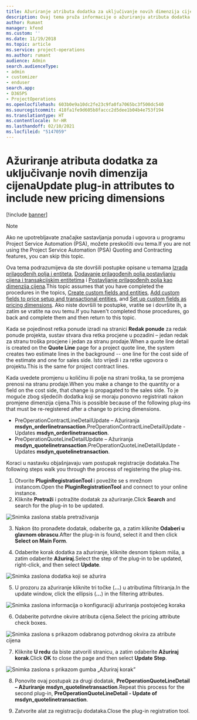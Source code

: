 ```yaml
---
title: Ažuriranje atributa dodatka za uključivanje novih dimenzija cijena
description: Ovaj tema pruža informacije o ažuriranju atributa dodatka za dimenzije cijena.
author: Rumant
manager: kfend
ms.custom: ''
ms.date: 11/19/2018
ms.topic: article
ms.service: project-operations
ms.author: rumant
audience: Admin
search.audienceType:
- admin
- customizer
- enduser
search.app:
- D365PS
- ProjectOperations
ms.openlocfilehash: 603b0e9a10dc2fe23c9fa0fa7065bc3f500dc540
ms.sourcegitcommit: 418fa1fe9d605b8faccc2d5dee1b04b4e753f194
ms.translationtype: HT
ms.contentlocale: hr-HR
ms.lasthandoff: 02/10/2021
ms.locfileid: "5147059"
---
```

# <a name="update-plug-in-attributes-to-include-new-pricing-dimensions"></a><span data-ttu-id="c1751-103">Ažuriranje atributa dodatka za uključivanje novih dimenzija cijena</span><span class="sxs-lookup"><span data-stu-id="c1751-103">Update plug-in attributes to include new pricing dimensions</span></span>

[!include [banner](../includes/psa-now-project-operations.md)]

> [!NOTE]
> <span data-ttu-id="c1751-104">Ako ne upotrebljavate značajke sastavljanja ponuda i ugovora u programu Project Service Automation (PSA), možete preskočiti ovu tema.</span><span class="sxs-lookup"><span data-stu-id="c1751-104">If you are not using the Project Service Automation (PSA) Quoting and Contracting features, you can skip this topic.</span></span>

<span data-ttu-id="c1751-105">Ova tema podrazumijeva da ste dovršili postupke opisane u temama [Izrada prilagođenih polja i entiteta](create-custom-fields-entities.md), [Dodavanje prilagođenih polja postavljanju cijena i transakcijskim entitetima](field-references.md) i [Postavljanje prilagođenih polja kao dimenzija cijena](set-up-pricing-dimensions.md).</span><span class="sxs-lookup"><span data-stu-id="c1751-105">This topic assumes that you have completed the procedures in the topics, [Create custom fields and entities](create-custom-fields-entities.md), [Add custom fields to price setup and transactional entities](field-references.md), and [Set up custom fields as pricing dimensions](set-up-pricing-dimensions.md).</span></span> <span data-ttu-id="c1751-106">Ako niste dovršili te postupke, vratite se i dovršite ih, a zatim se vratite na ovu temu.</span><span class="sxs-lookup"><span data-stu-id="c1751-106">If you haven't completed those procedures, go back and complete them and then return to this topic.</span></span>

<span data-ttu-id="c1751-107">Kada se pojedinost retka ponude izradi na stranici **Redak ponude** za redak ponude projekta, sustav stvara dva retka procjene u pozadini – jedan redak za stranu troška procjene i jedan za stranu prodaje.</span><span class="sxs-lookup"><span data-stu-id="c1751-107">When a quote line detail is created on the **Quote Line** page for a project quote line, the system creates two estimate lines in the background -- one line for the cost side of the estimate and one for sales side.</span></span> <span data-ttu-id="c1751-108">Isto vrijedi i za retke ugovora o projektu.</span><span class="sxs-lookup"><span data-stu-id="c1751-108">This is the same  for project contract lines.</span></span>

<span data-ttu-id="c1751-109">Kada uvedete promjenu u količinu ili polje na strani troška, ta se promjena prenosi na stranu prodaje.</span><span class="sxs-lookup"><span data-stu-id="c1751-109">When you make a change to the quantity or a field on the cost side, that change is propagated to the sales side.</span></span> <span data-ttu-id="c1751-110">To je moguće zbog sljedećih dodatka koji se moraju ponovno registrirati nakon promjene dimenzija cijena.</span><span class="sxs-lookup"><span data-stu-id="c1751-110">This is possible because of the following plug-ins that must be re-registered after a change to pricing dimensions.</span></span>

- <span data-ttu-id="c1751-111">PreOperationContractLineDetailUpdate – Ažuriranja **msdyn_orderlinetransaction**.</span><span class="sxs-lookup"><span data-stu-id="c1751-111">PreOperationContractLineDetailUpdate - Updates **msdyn_orderlinetransaction**.</span></span>
- <span data-ttu-id="c1751-112">PreOperationQuoteLineDetailUpdate – Ažuriranja **msdyn_quotelinetransaction**.</span><span class="sxs-lookup"><span data-stu-id="c1751-112">PreOperationQuoteLineDetailUpdate - Updates **msdyn_quotelinetransaction**.</span></span>

<span data-ttu-id="c1751-113">Koraci u nastavku objašnjavaju vam postupak registracije dodataka.</span><span class="sxs-lookup"><span data-stu-id="c1751-113">The following steps walk you through the process of registering the plug-ins.</span></span>

1. <span data-ttu-id="c1751-114">Otvorite **PluginRegistrationTool** i povežite se s mrežnom instancom.</span><span class="sxs-lookup"><span data-stu-id="c1751-114">Open the **PluginRegistrationTool** and connect to your online instance.</span></span>
2. <span data-ttu-id="c1751-115">Kliknite **Pretraži** i potražite dodatak za ažuriranje.</span><span class="sxs-lookup"><span data-stu-id="c1751-115">Click **Search** and search for the plug-in to be updated.</span></span>

 ![Snimka zaslona stabla pretraživanja](media/PRT-1.png)

3. <span data-ttu-id="c1751-117">Nakon što pronađete dodatak, odaberite ga, a zatim kliknite **Odaberi u glavnom obrascu**.</span><span class="sxs-lookup"><span data-stu-id="c1751-117">After the plug-in is found, select it and then click **Select on Main Form**.</span></span>

4. <span data-ttu-id="c1751-118">Odaberite korak dodatka za ažuriranje, kliknite desnom tipkom miša, a zatim odaberite **Ažuriraj**.</span><span class="sxs-lookup"><span data-stu-id="c1751-118">Select the step of the plug-in to be updated, right-click, and then select **Update**.</span></span>

 ![Snimka zaslona dodatka koji se ažurira](media/PRT-2.png)
 
5. <span data-ttu-id="c1751-120">U prozoru za ažuriranje kliknite tri točke (**...**) u atributima filtriranja.</span><span class="sxs-lookup"><span data-stu-id="c1751-120">In the update window, click the ellipsis (**...**) in the filtering attributes.</span></span>

 ![Snimka zaslona informacija o konfiguraciji ažuriranja postojećeg koraka](media/PRT-3.png)
 
6. <span data-ttu-id="c1751-122">Odaberite potvrdne okvire atributa cijena.</span><span class="sxs-lookup"><span data-stu-id="c1751-122">Select the pricing attribute check boxes.</span></span>

 ![Snimka zaslona s prikazom odabranog potvrdnog okvira za atribute cijena](media/PRT-4.png)

7. <span data-ttu-id="c1751-124">Kliknite **U redu** da biste zatvorili stranicu, a zatim odaberite **Ažuriraj korak**.</span><span class="sxs-lookup"><span data-stu-id="c1751-124">Click **OK** to close the page and then select **Update Step**.</span></span>

 ![Snimka zaslona s prikazom gumba „Ažuriraj korak”](media/PRT-5.png)
 
8. <span data-ttu-id="c1751-126">Ponovite ovaj postupak za drugi dodatak, **PreOperationQuoteLineDetail – Ažuriranje msdyn_quotelinetransaction**.</span><span class="sxs-lookup"><span data-stu-id="c1751-126">Repeat this process for the second plug-in, **PreOperationQuoteLineDetail - Update of msdyn_quotelinetransaction**.</span></span>

9. <span data-ttu-id="c1751-127">Zatvorite alat za registraciju dodataka.</span><span class="sxs-lookup"><span data-stu-id="c1751-127">Close the plug-in registration tool.</span></span>


